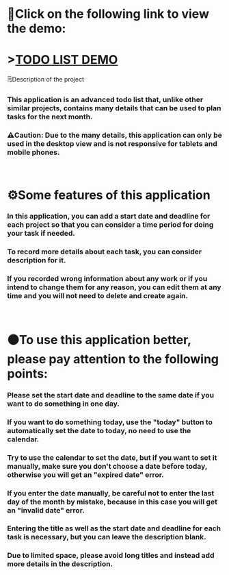<h1>🔗Click on the following link to view the demo:</h1>
<h1>><a href="https://aminghdev.github.io/ToDo-List/">TODO LIST DEMO</a></h1

<h1>🗒️Description of the project</h1>

<h3>This application is an advanced todo list that, unlike other similar projects, contains many details that can be used to plan tasks for the next month.</h3>

<h3>⚠️Caution: Due to the many details, this application can only be used in the desktop view and is not responsive for tablets and mobile phones.</h3>

<br>

<h1>⚙️Some features of this application</h1>

<h3>In this application, you can add a start date and deadline for each project so that you can consider a time period for doing your task if needed.</h3>

<h3>To record more details about each task, you can consider description for it.</h3>

<h3>If you recorded wrong information about any work or if you intend to change them for any reason, you can edit them at any time and you will not need to delete and create again.</h3>

<br>

<h1>🟠To use this application better, please pay attention to the following points:</h1>

<h3>Please set the start date and deadline to the same date if you want to do something in one day.</h3>

<h3>If you want to do something today, use the "today" button to automatically set the date to today, no need to use the calendar.</h3>

<h3>Try to use the calendar to set the date, but if you want to set it manually, make sure you don't choose a date before today, otherwise you will get an "expired date" error.</h3>

<h3>If you enter the date manually, be careful not to enter the last day of the month by mistake, because in this case you will get an "invalid date" error.</h3>

<h3>Entering the title as well as the start date and deadline for each task is necessary, but you can leave the description blank.</h3>

<h3>Due to limited space, please avoid long titles and instead add more details in the description.</h3>
